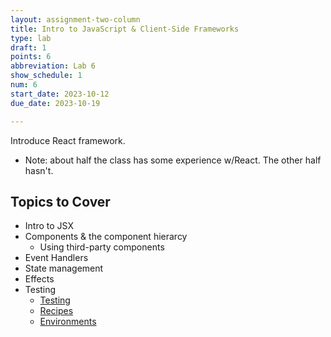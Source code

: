```yaml
---
layout: assignment-two-column
title: Intro to JavaScript & Client-Side Frameworks
type: lab
draft: 1
points: 6
abbreviation: Lab 6
show_schedule: 1
num: 6
start_date: 2023-10-12
due_date: 2023-10-19

---
```

Introduce React framework. 
* Note: about half the class has some experience w/React. The other half hasn't.

## Topics to Cover
* Intro to JSX
* Components & the component hierarcy
    * Using third-party components
* Event Handlers
* State management
* Effects
* Testing
    * [Testing](https://legacy.reactjs.org/docs/testing.html)
    * [Recipes](https://legacy.reactjs.org/docs/testing-recipes.html)
    * [Environments](https://legacy.reactjs.org/docs/testing-environments.html)